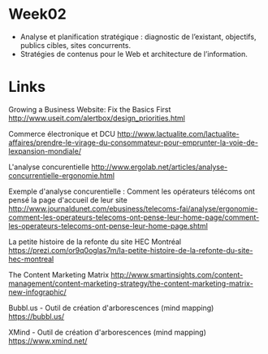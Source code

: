 # Week02
* Analyse et planification stratégique : diagnostic de l’existant, objectifs, publics cibles, sites concurrents.
* Stratégies de contenus pour le Web et architecture de l’information.

# Links
Growing a Business Website: Fix the Basics First
http://www.useit.com/alertbox/design_priorities.html

Commerce électronique et DCU
http://www.lactualite.com/lactualite-affaires/prendre-le-virage-du-consommateur-pour-emprunter-la-voie-de-lexpansion-mondiale/

L'analyse concurentielle
http://www.ergolab.net/articles/analyse-concurrentielle-ergonomie.html

Exemple d'analyse concurentielle : Comment les opérateurs télécoms ont pensé la page d'accueil de leur site
http://www.journaldunet.com/ebusiness/telecoms-fai/analyse/ergonomie-comment-les-operateurs-telecoms-ont-pense-leur-home-page/comment-les-operateurs-telecoms-ont-pense-leur-home-page.shtml

La petite histoire de la refonte du site HEC Montréal
https://prezi.com/or9q0oglas7m/la-petite-histoire-de-la-refonte-du-site-hec-montreal

The Content Marketing Matrix
http://www.smartinsights.com/content-management/content-marketing-strategy/the-content-marketing-matrix-new-infographic/

Bubbl.us - Outil de création d'arborescences (mind mapping)
https://bubbl.us/

XMind - Outil de création d'arborescences (mind mapping)
https://www.xmind.net/
